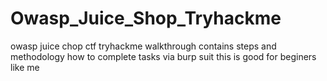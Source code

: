 # Owasp_Juice_Shop_Tryhackme
owasp juice chop ctf tryhackme walkthrough contains steps and methodology how to complete tasks via burp suit this is good for beginers like me
